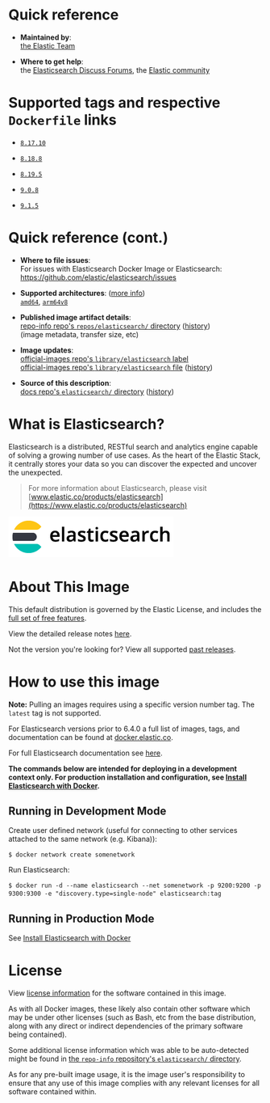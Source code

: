<!--

********************************************************************************

WARNING:

    DO NOT EDIT "elasticsearch/README.md"

    IT IS AUTO-GENERATED

    (from the other files in "elasticsearch/" combined with a set of templates)

********************************************************************************

-->

# Quick reference

-	**Maintained by**:  
	[the Elastic Team](https://github.com/elastic/elasticsearch)

-	**Where to get help**:  
	the [Elasticsearch Discuss Forums](https://discuss.elastic.co/c/elasticsearch), the [Elastic community](https://www.elastic.co/community)

# Supported tags and respective `Dockerfile` links

-	[`8.17.10`](https://github.com/elastic/dockerfiles/blob/3861498adce22926e852b1bbec340f159147a47f/elasticsearch/Dockerfile)

-	[`8.18.8`](https://github.com/elastic/dockerfiles/blob/6a7937aa369e0368020bcff78884c2b3645c50dd/elasticsearch/Dockerfile)

-	[`8.19.5`](https://github.com/elastic/dockerfiles/blob/eadd67c326b8c6c63acff9d8e9fced4cb29b92ed/elasticsearch/Dockerfile)

-	[`9.0.8`](https://github.com/elastic/dockerfiles/blob/dd7bdb10765be40ea5cab6c64054df56b65860eb/elasticsearch/Dockerfile)

-	[`9.1.5`](https://github.com/elastic/dockerfiles/blob/b73ebec6aca17cdb8504bfcfddd954f772905a74/elasticsearch/Dockerfile)

# Quick reference (cont.)

-	**Where to file issues**:  
	For issues with Elasticsearch Docker Image or Elasticsearch: https://github.com/elastic/elasticsearch/issues

-	**Supported architectures**: ([more info](https://github.com/docker-library/official-images#architectures-other-than-amd64))  
	[`amd64`](https://hub.docker.com/r/amd64/elasticsearch/), [`arm64v8`](https://hub.docker.com/r/arm64v8/elasticsearch/)

-	**Published image artifact details**:  
	[repo-info repo's `repos/elasticsearch/` directory](https://github.com/docker-library/repo-info/blob/master/repos/elasticsearch) ([history](https://github.com/docker-library/repo-info/commits/master/repos/elasticsearch))  
	(image metadata, transfer size, etc)

-	**Image updates**:  
	[official-images repo's `library/elasticsearch` label](https://github.com/docker-library/official-images/issues?q=label%3Alibrary%2Felasticsearch)  
	[official-images repo's `library/elasticsearch` file](https://github.com/docker-library/official-images/blob/master/library/elasticsearch) ([history](https://github.com/docker-library/official-images/commits/master/library/elasticsearch))

-	**Source of this description**:  
	[docs repo's `elasticsearch/` directory](https://github.com/docker-library/docs/tree/master/elasticsearch) ([history](https://github.com/docker-library/docs/commits/master/elasticsearch))

# What is Elasticsearch?

Elasticsearch is a distributed, RESTful search and analytics engine capable of solving a growing number of use cases. As the heart of the Elastic Stack, it centrally stores your data so you can discover the expected and uncover the unexpected.

> For more information about Elasticsearch, please visit [www.elastic.co/products/elasticsearch](https://www.elastic.co/products/elasticsearch)

![logo](https://raw.githubusercontent.com/docker-library/docs/7baeec9386c1d3960fc9021a5973694b2e0e1af9/elasticsearch/logo.png)

# About This Image

This default distribution is governed by the Elastic License, and includes the [full set of free features](https://www.elastic.co/subscriptions).

View the detailed release notes [here](https://www.elastic.co/guide/en/elasticsearch/reference/current/es-release-notes.html).

Not the version you're looking for? View all supported [past releases](https://www.docker.elastic.co).

# How to use this image

**Note:** Pulling an images requires using a specific version number tag. The `latest` tag is not supported.

For Elasticsearch versions prior to 6.4.0 a full list of images, tags, and documentation can be found at [docker.elastic.co](https://www.docker.elastic.co/).

For full Elasticsearch documentation see [here](https://www.elastic.co/guide/en/elasticsearch/reference/index.html).

**The commands below are intended for deploying in a development context only. For production installation and configuration, see [Install Elasticsearch with Docker](https://www.elastic.co/guide/en/elasticsearch/reference/7.5/docker.html).**

## Running in Development Mode

Create user defined network (useful for connecting to other services attached to the same network (e.g. Kibana)):

```console
$ docker network create somenetwork
```

Run Elasticsearch:

```console
$ docker run -d --name elasticsearch --net somenetwork -p 9200:9200 -p 9300:9300 -e "discovery.type=single-node" elasticsearch:tag
```

## Running in Production Mode

See [Install Elasticsearch with Docker](https://www.elastic.co/guide/en/elasticsearch/reference/7.5/docker.html)

# License

View [license information](https://github.com/elastic/elasticsearch/blob/master/licenses/ELASTIC-LICENSE-2.0.txt) for the software contained in this image.

As with all Docker images, these likely also contain other software which may be under other licenses (such as Bash, etc from the base distribution, along with any direct or indirect dependencies of the primary software being contained).

Some additional license information which was able to be auto-detected might be found in [the `repo-info` repository's `elasticsearch/` directory](https://github.com/docker-library/repo-info/tree/master/repos/elasticsearch).

As for any pre-built image usage, it is the image user's responsibility to ensure that any use of this image complies with any relevant licenses for all software contained within.
